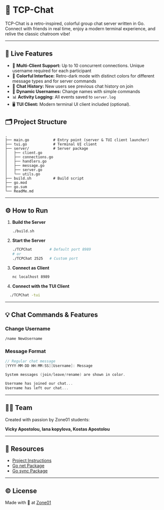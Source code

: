 # 💬 TCP-Chat

TCP-Chat is a retro-inspired, colorful group chat server written in Go.  
Connect with friends in real time, enjoy a modern terminal experience, and relive the classic chatroom vibe!

---

## 🌟 Live Features
- 👥 **Multi-Client Support:** Up to 10 concurrent connections. Unique username required for each participant
- 🎨 **Colorful Interface:** Retro-dark mode with distinct colors for different message types and for server commands
- 📝 **Chat History:** New users see previous chat history on join
- 🔄 **Dynamic Usernames:** Change names with simple commands
- 📊 **Activity Logging:** All events saved to `server.log`
- 🖥️ **TUI Client:** Modern terminal UI client included (optional).


## 🗂️ Project Structure

```
.
├── main.go           # Entry point (server & TUI client launcher)
├── tui.go            # Terminal UI client
├── server/           # Server package
│   ├── client.go
│   ├── connections.go
│   ├── handlers.go
│   ├── message.go
│   ├── server.go
│   └── utils.go
├── build.sh          # Build script
├── go.mod
├── go.sum
└── ReadMe.md
```

---

## ⚙️ How to Run

1. **Build the Server**
   ```bash
   ./build.sh
   ```

2. **Start the Server**
   ```bash
   ./TCPChat        # Default port 8989
   # or
   ./TCPChat 2525   # Custom port
   ```

3. **Connect as Client**
   ```bash
   nc localhost 8989
   ```

4. **Connect with the TUI Client**
 ```bash
   ./TCPChat -tui
```
---

## 💡 Chat Commands & Features

### Change Username

```bash
/name NewUsername
```

### Message Format
```go
// Regular chat message
[YYYY-MM-DD HH:MM:SS][Username]: Message

System messages (join/leave/rename) are shown in color.

Username has joined our chat...
Username has left our chat...
```

---


## 👩‍💻 Team
Created with passion by Zone01 students:

**Vicky Apostolou, Iana kopylova, Kostas Apostolou**

---

## 📁 Resources
- [Project Instructions](https://github.com/01-edu/public/tree/master/subjects/net-cat)
- [Go net Package](https://pkg.go.dev/net)
- [Go sync Package](https://pkg.go.dev/sync)

---


## © License

Made with 💚 at [Zone01](https://01.al)
